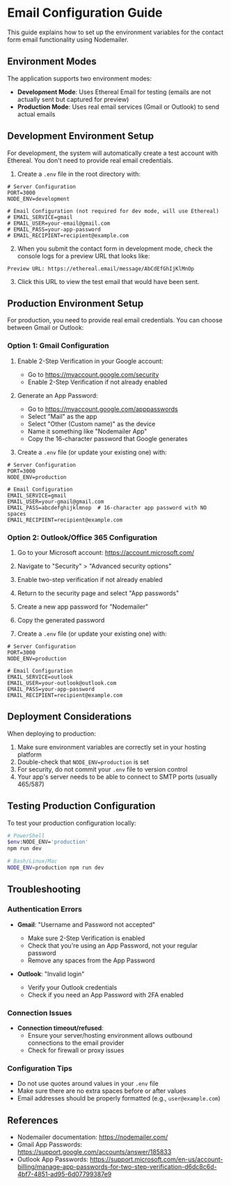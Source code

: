 # Email Configuration Guide

This guide explains how to set up the environment variables for the contact form email functionality using Nodemailer.

## Environment Modes

The application supports two environment modes:

- **Development Mode**: Uses Ethereal Email for testing (emails are not actually sent but captured for preview)
- **Production Mode**: Uses real email services (Gmail or Outlook) to send actual emails

## Development Environment Setup

For development, the system will automatically create a test account with Ethereal. You don't need to provide real email credentials.

1. Create a `.env` file in the root directory with:
```
# Server Configuration
PORT=3000
NODE_ENV=development

# Email Configuration (not required for dev mode, will use Ethereal)
# EMAIL_SERVICE=gmail
# EMAIL_USER=your-email@gmail.com
# EMAIL_PASS=your-app-password
# EMAIL_RECIPIENT=recipient@example.com
```

2. When you submit the contact form in development mode, check the console logs for a preview URL that looks like:
```
Preview URL: https://ethereal.email/message/AbCdEfGhIjKlMnOp
```

3. Click this URL to view the test email that would have been sent.

## Production Environment Setup

For production, you need to provide real email credentials. You can choose between Gmail or Outlook:

### Option 1: Gmail Configuration

1. Enable 2-Step Verification in your Google account:
   - Go to https://myaccount.google.com/security
   - Enable 2-Step Verification if not already enabled

2. Generate an App Password:
   - Go to https://myaccount.google.com/apppasswords
   - Select "Mail" as the app
   - Select "Other (Custom name)" as the device
   - Name it something like "Nodemailer App"
   - Copy the 16-character password that Google generates

3. Create a `.env` file (or update your existing one) with:
```
# Server Configuration
PORT=3000
NODE_ENV=production

# Email Configuration
EMAIL_SERVICE=gmail
EMAIL_USER=your-gmail@gmail.com
EMAIL_PASS=abcdefghijklmnop  # 16-character app password with NO spaces
EMAIL_RECIPIENT=recipient@example.com
```

### Option 2: Outlook/Office 365 Configuration

1. Go to your Microsoft account: https://account.microsoft.com/
2. Navigate to "Security" > "Advanced security options"
3. Enable two-step verification if not already enabled
4. Return to the security page and select "App passwords"
5. Create a new app password for "Nodemailer"
6. Copy the generated password

7. Create a `.env` file (or update your existing one) with:
```
# Server Configuration
PORT=3000
NODE_ENV=production

# Email Configuration
EMAIL_SERVICE=outlook
EMAIL_USER=your-outlook@outlook.com
EMAIL_PASS=your-app-password
EMAIL_RECIPIENT=recipient@example.com
```

## Deployment Considerations

When deploying to production:

1. Make sure environment variables are correctly set in your hosting platform
2. Double-check that `NODE_ENV=production` is set
3. For security, do not commit your `.env` file to version control
4. Your app's server needs to be able to connect to SMTP ports (usually 465/587)

## Testing Production Configuration

To test your production configuration locally:

```bash
# PowerShell
$env:NODE_ENV='production'
npm run dev

# Bash/Linux/Mac
NODE_ENV=production npm run dev
```

## Troubleshooting

### Authentication Errors

- **Gmail**: "Username and Password not accepted"
  - Make sure 2-Step Verification is enabled
  - Check that you're using an App Password, not your regular password
  - Remove any spaces from the App Password

- **Outlook**: "Invalid login"
  - Verify your Outlook credentials
  - Check if you need an App Password with 2FA enabled

### Connection Issues

- **Connection timeout/refused**:
  - Ensure your server/hosting environment allows outbound connections to the email provider
  - Check for firewall or proxy issues

### Configuration Tips

- Do not use quotes around values in your `.env` file
- Make sure there are no extra spaces before or after values
- Email addresses should be properly formatted (e.g., `user@example.com`)

## References

- Nodemailer documentation: https://nodemailer.com/
- Gmail App Passwords: https://support.google.com/accounts/answer/185833
- Outlook App Passwords: https://support.microsoft.com/en-us/account-billing/manage-app-passwords-for-two-step-verification-d6dc8c6d-4bf7-4851-ad95-6d07799387e9 